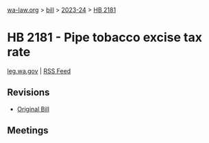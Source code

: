 [wa-law.org](/) > [bill](/bill/) > [2023-24](/bill/2023-24/) > [HB 2181](/bill/2023-24/hb/2181/)

# HB 2181 - Pipe tobacco excise tax rate
[leg.wa.gov](https://app.leg.wa.gov/billsummary?BillNumber=2181&Year=2023&Initiative=false) | [RSS Feed](./rss.xml)

## Revisions
* [Original Bill](1/)

## Meetings